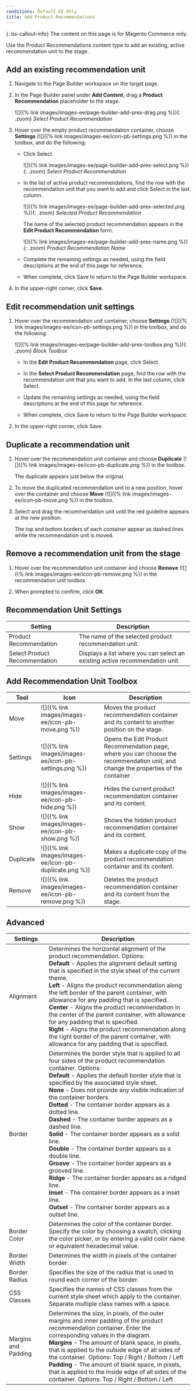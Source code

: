 ```yaml
---
conditions: Default.EE Only
title: Add Product Recommendations
---
```


{:.bs-callout-info}
The content on this page is for Magento Commerce only.

Use the Product Recommendations content type to add an existing, active recommendation unit to the stage.

## Add an existing recommendation unit

1. Navigate to the Page Builder workspace on the target page.

1. In the Page Builder panel under **Add Content**, drag a **Product Recommendation** placeholder to the stage.

    ![]({% link images/images-ee/page-builder-add-prex-drag.png %}){: .zoom}
    _Select Product Recommendation_

1. Hover over the empty product recommendation container, choose **Settings** (![]({% link images/images-ee/icon-pb-settings.png %}) in the toolbox, and do the following:

    -  Click <span class="btn">Select</span>.

        ![]({% link images/images-ee/page-builder-add-prex-select.png %}){: .zoom}
        _Select Product Recommendation_

    -  In the list of active product recommendations, find the row with the recommendation unit that you want to add and click <span class="btn">Select</span> in the last column.

        ![]({% link images/images-ee/page-builder-add-prex-selected.png %}){: .zoom}
        _Selected Product Recommendation_

        The name of the selected product recommendation appears in the **Edit Product Recommendation** form.

        ![]({% link images/images-ee/page-builder-add-prex-name.png %}){: .zoom}
        _Product Recommendation Name_

    -  Complete the remaining settings as needed, using the field descriptions at the end of this page for reference.

    -  When complete, click <span class="btn">Save</span> to return to the Page Builder workspace.

1. In the upper-right corner, click **Save**.

## Edit recommendation unit settings

1. Hover over the recommendation unit container, choose **Settings** (![]({% link images/images-ee/icon-pb-settings.png %}) in the toolbox, and do the following:

    ![]({% link images/images-ee/page-builder-add-prex-toolbox.png %}){: .zoom}
    _Block Toolbox_

    -  In the **Edit Product Recommendation** page, click <span class="btn">Select</span>.

    -  In the **Select Product Recommendation** page, find the row with the recommendation unit that you want to add. In the last column, click <span class="btn">Select</span>.

    -  Update the remaining settings as needed, using the field descriptions at the end of this page for reference.

    -  When complete, click <span class="btn">Save</span> to return to the Page Builder workspace.

1. In the upper-right corner, click <span class="btn">Save</span>.

## Duplicate a recommendation unit

1. Hover over the recommendation unit container and choose **Duplicate** (![]({% link images/images-ee/icon-pb-duplicate.png %}) in the toolbox.

    The duplicate appears just below the original.

1. To move the duplicated recommendation unit to a new position, hover over the container and choose **Move** (![]({% link images/images-ee/icon-pb-move.png %}) in the toolbox.

1. Select and drag the recommendation unit until the red guideline appears at the new position.

    The top and bottom borders of each container appear as dashed lines while the recommendation unit is moved.

## Remove a recommendation unit from the stage

1. Hover over the recommendation unit container and choose **Remove** (![]({% link images/images-ee/icon-pb-remove.png %}) in the recommendation unit toolbox.

1. When prompted to confirm, click **OK**.

## Recommendation Unit Settings

| Setting | Description |
| --- | --- |
| Product Recommendation | The name of the selected product recommendation unit. |
| Select Product Recommendation | Displays a list where you can select an existing active recommendation unit. |

## Add Recommendation Unit Toolbox

| Tool  | Icon | Description |
| --- | --| --- |
| Move | ![]({% link images/images-ee/icon-pb-move.png %}) | Moves the product recommendation container and its content to another position on the stage.|
| Settings | ![]({% link images/images-ee/icon-pb-settings.png %}) | Opens the Edit Product Recommendation page, where you can choose the recommendation unit, and change the properties of the container. |
| Hide | ![]({% link images/images-ee/icon-pb-hide.png %}) | Hides the current product recommendation container and its content. |
| Show | ![]({% link images/images-ee/icon-pb-show.png %}) | Shows the  hidden product recommendation container and its content. |
| Duplicate | ![]({% link images/images-ee/icon-pb-duplicate.png %}) | Makes a duplicate copy of the product recommendation container and its content. |
| Remove | ![]({% link images/images-ee/icon-pb-remove.png %}) | Deletes the product recommendation container and its content from the stage. |

## Advanced

| Settings | Description|
|---|---|
| Alignment | Determines the horizontal alignment of the product recommendation. Options: <br/>**Default** - Applies the alignment default setting that is specified in the style sheet of the current theme. <br/>**Left** - Aligns the product recommendation along the left border of the parent container, with allowance for any padding that is specified.<br/>**Center** - Aligns the product recommendation in the center of the parent container, with allowance for any padding that is specified. <br/>**Right** - Aligns the product recommendation along the right border of the parent container, with allowance for any padding that is specified.|
| Border | Determines the border style that is applied to all four sides of the product recommendation container. Options: <br/>**Default** - Applies the default border style that is specified by the associated style sheet. <br/>**None** - Does not provide any visible indication of the container borders. <br/>**Dotted** - The container border appears as a dotted line.<br/>**Dashed** - The container border appears as a dashed line.<br/>**Solid** - The container border appears as a solid line.<br/>**Double** - The container border appears as a double line. <br/>**Groove** - The container border appears as a grooved line. <br/>**Ridge** - The container border appears as a ridged line. <br/>**Inset** - The container border appears as a inset line. <br/>**Outset** - The container border appears as a outset line. |
| Border Color | Determines the color of the container border. Specify the color by choosing a swatch, clicking the color picker, or by entering a valid color name or equivalent hexadecimal value. |
| Border Width | Determines the width in pixels of the container border.|
| Border Radius | Specifies the size of the radius that is used to round each corner of the border.|
| CSS Classes | Specifies the names of CSS classes from the current style sheet which apply to the container. Separate multiple class names with a space.|
| Margins and Padding | Determines the size, in pixels, of the outer margins and inner padding of the product recommendation container. Enter the corresponding values in the diagram. <br/>**Margins** - The amount of blank space, in pixels, that is applied to the outside edge of all sides of the container. Options: Top / Right / Bottom / Left <br/>**Padding** - The amount of blank space, in pixels, that is applied to the inside edge of all sides of the container. Options: Top / Right / Bottom / Left|
